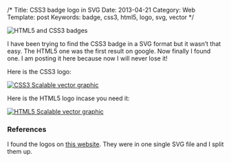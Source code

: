 /*
Title: CSS3 badge logo in SVG
Date: 2013-04-21
Category: Web
Template: post
Keywords: badge, css3, html5, logo, svg, vector
*/

<div class="center">
  <img src="http://ohdoylerules.com/content/images/html5css3badges.png" alt="HTML5 and CSS3 badges">
</div>

I have been trying to find the CSS3 badge in a SVG format but it wasn’t that easy. The HTML5 one was the first result on google. Now finally I found one. I am posting it here because now I will never lose it!

Here is the CSS3 logo:

<div class="center">
  <a href="http://ohdoylerules.com/content/images/css3.svg" target="_blank" title="Download CSS3.svg"><img src="http://ohdoylerules.com/content/images/css3.svg" alt="CSS3 Scalable vector graphic"></a>
</div>

Here is the HTML5 logo incase you need it:

<div class="center">
  <a href="http://ohdoylerules.com/content/images/html5.svg" target="_blank" title="Download HTML5.svg"><img src="http://ohdoylerules.com/content/images/html5.svg" alt="HTML5 Scalable vector graphic"></a>
</div>

### References

I found the logos on [this website](http://www.bobbyberberyan.com/2012/03/html-5-css-3-logos/ "bobby berberyan - html-5-css-3-logos"). They were in one single SVG file and I split them up.
